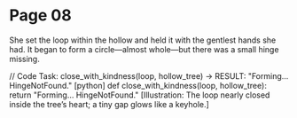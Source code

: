 # Page 08

She set the loop within the hollow and held it with the gentlest hands she had.
It began to form a circle—almost whole—but there was a small hinge missing.

// Code Task: close_with_kindness(loop, hollow_tree) → RESULT: "Forming… HingeNotFound."
[python]
def close_with_kindness(loop, hollow_tree):
	return "Forming… HingeNotFound."
[Illustration: The loop nearly closed inside the tree’s heart; a tiny gap glows like a keyhole.]
